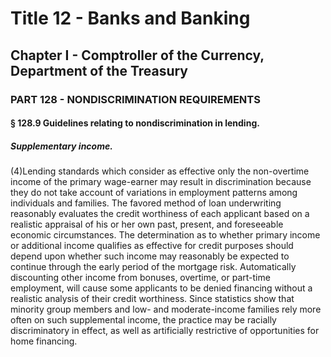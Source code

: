 
# Title 12 - Banks and Banking
## Chapter I - Comptroller of the Currency, Department of the Treasury
### PART 128 - NONDISCRIMINATION REQUIREMENTS
#### § 128.9 Guidelines relating to nondiscrimination in lending.
##### Supplementary income.

(4)Lending standards which consider as effective only the non-overtime income of the primary wage-earner may result in discrimination because they do not take account of variations in employment patterns among individuals and families. The favored method of loan underwriting reasonably evaluates the credit worthiness of each applicant based on a realistic appraisal of his or her own past, present, and foreseeable economic circumstances. The determination as to whether primary income or additional income qualifies as effective for credit purposes should depend upon whether such income may reasonably be expected to continue through the early period of the mortgage risk. Automatically discounting other income from bonuses, overtime, or part-time employment, will cause some applicants to be denied financing without a realistic analysis of their credit worthiness. Since statistics show that minority group members and low- and moderate-income families rely more often on such supplemental income, the practice may be racially discriminatory in effect, as well as artificially restrictive of opportunities for home financing.

